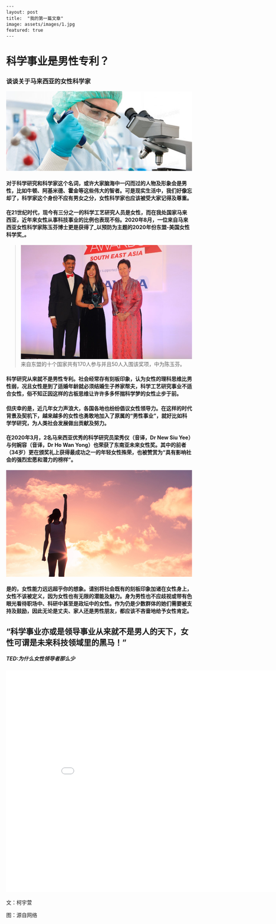 ```
---
layout: post
title:  "我的第一篇文章"
image: assets/images/1.jpg
featured: true
---
```

# 科学事业是男性专利？

### 谈谈关于马来西亚的女性科学家
![001](../assets/images/1.jpg)

#### 对于科学研究和科学家这个名词，或许大家脑海中一闪而过的人物及形象会是男性，比如牛顿、阿基米德、霍金等这些伟大的智者。可是现实生活中，我们好像忘却了，科学家这个身份不应有男女之分，女性科学家也应该被受大家记得及尊重。

#### 在21世纪时代，现今有三分之一的科学工艺研究人员是女性，而在我处国家马来西亚，近年来女性从事科技事业的比例也表现不俗。2020年8月，一位来自马来西亚女性科学家陈玉芬博士更是获得了_以预防为主题的2020年份东盟-美国女性科学奖_。



> ![002](../assets/images/2.jpg)
> 来自东盟的十个国家共有170人参与并且50人入围该奖项，中为陈玉芬。



#### 科学研究从来就不是男性专利。社会经常存有刻板印象，认为女性的理科思维比男性弱，况且女性是到了适婚年龄就必须结婚生子养家帮夫，科学工艺研究事业不适合女性，俗不知正因这样的古板思维让许许多多怀揣科学梦的女性止步于前。

#### 但庆幸的是，近几年女力声浪大，各国各地也纷纷倡议女性领导力。在这样的时代背景及契机下，越来越多的女性也勇敢地加入了原属的“男性事业”，就好比如科学学研究，为人类社会发展做出贡献及努力。

#### 在2020年3月，2名马来西亚优秀的科学研究员梁秀仪（音译，Dr New Siu Yee）与何婉容（音译，Dr Ho Wan Yong）也荣获了东南亚未来女性奖。其中的前者（34岁）更在颁奖礼上获得最成功之一的年轻女性殊荣，也被赞赏为“具有影响社会的强烈宏愿和潜力的榜样”。








![003](../assets/images/3.jpg)


#### 是的，女性能力远远超乎你的想象。请别将社会既有的刻板印象加诸在女性身上，女性不该被定义，因为女性也有无限的潜能及魅力。身为男性也不应歧视或带有色眼光看待职场中、科研中甚至是政坛中的女性。作为仍是少数群体的她们需要被支持及鼓励，因此无论是丈夫、家人还是男性朋友，都应该不吝啬地给予女性肯定。



## “科学事业亦或是领导事业从来就不是男人的天下，女性可谓是未来科技领域里的黑马！”



##### TED:为什么女性领导者那么少

<iframe width="900" height="600" src="//player.bilibili.com/player.html?aid=21946204&bvid=BV1rW411K7Le&cid=36248978&page=1" scrolling="no" border="0" frameborder="no" framespacing="0" allowfullscreen="true"> </iframe>



文：柯宇萱

图：源自网络
